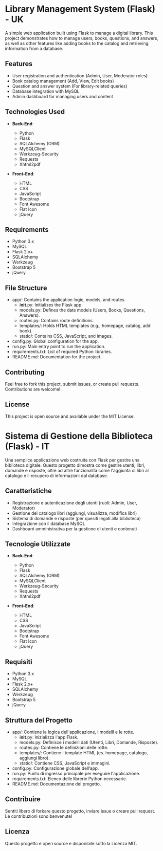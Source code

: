 # Library Management System (Flask) - UK

A simple web application built using Flask to manage a digital library. This project demonstrates how to manage users, books, questions, and answers, as well as other features like adding books to the catalog and retrieving information from a database.

## Features

- User registration and authentication (Admin, User, Moderator roles)
- Book catalog management (Add, View, Edit books)
- Question and answer system (For library-related queries)
- Database integration with MySQL
- Admin dashboard for managing users and content

## Technologies Used

- **Back-End**:
  - Python
  - Flask
  - SQLAlchemy (ORM)
  - MySQLClient
  - Werkzeug-Security
  - Requests
  - Xhtml2pdf

- **Front-End**:
  - HTML
  - CSS
  - JavaScript
  - Bootstrap
  - Font Awesome
  - Flat Icon
  - jQuery
  
## Requirements

- Python 3.x
- MySQL
- Flask 2.x+
- SQLAlchemy
- Werkzeug
- Bootstrap 5
- jQuery

## File Structure

- app/: Contains the application logic, models, and routes.
  - __init__.py: Initializes the Flask app.
  - models.py: Defines the data models (Users, Books, Questions, Answers).
  - routes.py: Contains route definitions.
  - templates/: Holds HTML templates (e.g., homepage, catalog, add book).
  - static/: Contains CSS, JavaScript, and images.
- config.py: Global configuration for the app.
- run.py: Main entry point to run the application.
- requirements.txt: List of required Python libraries.
- README.md: Documentation for the project.

## Contributing

Feel free to fork this project, submit issues, or create pull requests. Contributions are welcome!

## License

This project is open source and available under the MIT License.

##

# Sistema di Gestione della Biblioteca (Flask) - IT

Una semplice applicazione web costruita con Flask per gestire una biblioteca digitale. Questo progetto dimostra come gestire utenti, libri, domande e risposte, oltre ad altre funzionalità come l'aggiunta di libri al catalogo e il recupero di informazioni dal database.

## Caratteristiche

- Registrazione e autenticazione degli utenti (ruoli: Admin, User, Moderator)
- Gestione del catalogo libri (aggiungi, visualizza, modifica libri)
- Sistema di domande e risposte (per quesiti legati alla biblioteca)
- Integrazione con il database MySQL
- Dashboard amministrativa per la gestione di utenti e contenuti

## Tecnologie Utilizzate

- **Back-End**:
  - Python
  - Flask
  - SQLAlchemy (ORM)
  - MySQLClient
  - Werkzeug-Security
  - Requests
  - Xhtml2pdf

- **Front-End**:
  - HTML
  - CSS
  - JavaScript
  - Bootstrap
  - Font Awesome
  - Flat Icon
  - jQuery

## Requisiti

- Python 3.x
- MySQL
- Flask 2.x+
- SQLAlchemy
- Werkzeug
- Bootstrap 5
- jQuery

## Struttura del Progetto

- app/: Contiene la logica dell'applicazione, i modelli e le rotte.
  - __init__.py: Inizializza l'app Flask.
  - models.py: Definisce i modelli dati (Utenti, Libri, Domande, Risposte).
  - routes.py: Contiene le definizioni delle rotte.
  - templates/: Contiene i template HTML (es. homepage, catalogo, aggiungi libro).
  - static/: Contiene CSS, JavaScript e immagini.
- config.py: Configurazione globale dell'app.
- run.py: Punto di ingresso principale per eseguire l'applicazione.
- requirements.txt: Elenco delle librerie Python necessarie.
- README.md: Documentazione del progetto.

## Contribuire

Sentiti libero di forkare questo progetto, inviare issue o creare pull request. Le contribuzioni sono benvenute!

## Licenza

Questo progetto è open source e disponibile sotto la Licenza MIT.
